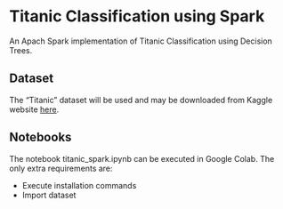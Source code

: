 # Titanic Classification using Spark

An Apach Spark implementation of Titanic Classification using Decision Trees.

## Dataset

The “Titanic” dataset will be used and may be downloaded from Kaggle website [here](https://www.kaggle.com/c/titanic/data).

## Notebooks

The notebook titanic_spark.ipynb can be executed in Google Colab. The only extra requirements are:

* Execute installation commands
* Import dataset
